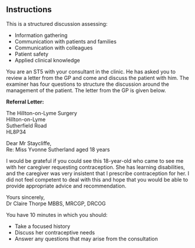 ## Instructions

This is a structured discussion assessing:

- Information gathering
- Communication with patients and families
- Communication with colleagues
- Patient safety
- Applied clinical knowledge

You are an ST5 with your consultant in the clinic. He has asked you to review a letter from the GP and come and discuss the patient with him. The examiner has four questions to structure the discussion around the management of the patient. The letter from the GP is given below.

**Referral Letter:**

The Hillton-on-Lyme Surgery  
Hillton-on-Lyme  
Sutherfield Road  
HL8P34  

Dear Mr Staycliffe,  
Re: Miss Yvonne Sutherland aged 18 years

I would be grateful if you could see this 18-year-old who came to see me with her caregiver requesting contraception. She has learning disabilities, and the caregiver was very insistent that I prescribe contraception for her. I did not feel competent to deal with this and hope that you would be able to provide appropriate advice and recommendation.

Yours sincerely,  
Dr Claire Thorpe MBBS, MRCGP, DRCOG

You have 10 minutes in which you should:

- Take a focused history
- Discuss her contraceptive needs
- Answer any questions that may arise from the consultation
